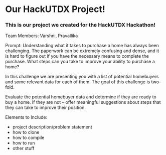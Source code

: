 # Our HackUTDX Project!
### This is our project we created for the HackUTDX Hackathon!

Team Members: Varshni, Pravallika

Prompt: Understanding what it takes to purchase a home has always been challenging. The paperwork can be extremely confusing and dense, and it is hard to figure out if you have the necessary means to complete the purchase. What steps can you take to improve your ability to purchase a home?

In this challenge we are presenting you with a list of potential homebuyers and some relevant data for each of them. The goal of this challenge is two-fold.

Evaluate the potential homebuyer data and determine if they are ready to buy a home.
If they are not – offer meaningful suggestions about steps that they can take to improve their position.

Elements to Include:
- project description/problem statement
- how to clone
- how to compile
- how to run
- other stuff